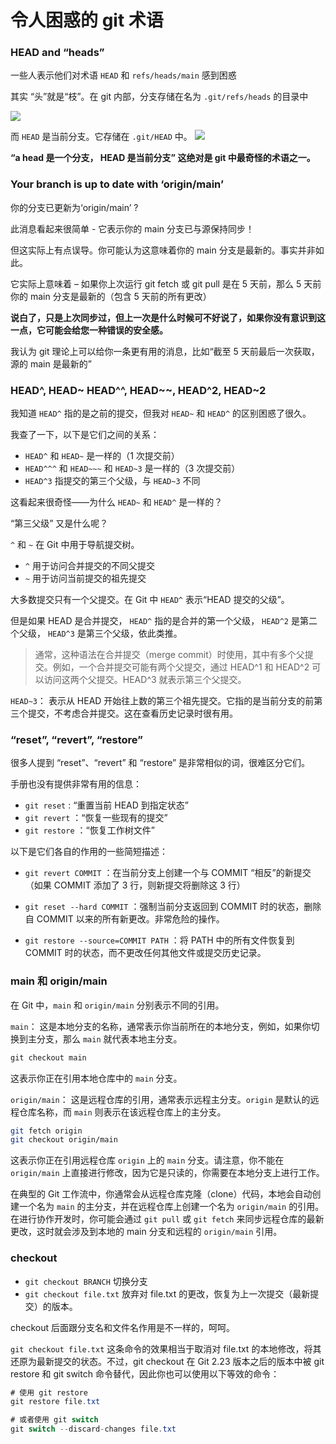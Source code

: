 # 令人困惑的 git 术语
### HEAD and “heads”

一些人表示他们对术语 `HEAD` 和 `refs/heads/main` 感到困惑

其实 “头”就是“枝”。在 git 内部，分支存储在名为 `.git/refs/heads` 的目录中

![](https://p3-juejin.byteimg.com/tos-cn-i-k3u1fbpfcp/f93ec260f4cb43afac5fc810e86bbfee~tplv-k3u1fbpfcp-jj-mark:3024:0:0:0:q75.awebp#?w=1620&h=458&s=138391&e=png&b=2f393d)

而 `HEAD` 是当前分支。它存储在 `.git/HEAD` 中。 ![](https://p3-juejin.byteimg.com/tos-cn-i-k3u1fbpfcp/d31c57266aa6411492a604c507df430d~tplv-k3u1fbpfcp-jj-mark:3024:0:0:0:q75.awebp#?w=998&h=366&s=47404&e=png&b=2f393d)

**“a head 是一个分支， HEAD 是当前分支” 这绝对是 git 中最奇怪的术语之一。** 

### Your branch is up to date with ‘origin/main’

你的分支已更新为‘origin/main’ ?

此消息看起来很简单 \- 它表示你的 main 分支已与源保持同步！

但这实际上有点误导。你可能认为这意味着你的 main 分支是最新的。事实并非如此。

它实际上意味着 – 如果你上次运行 git fetch 或 git pull 是在 5 天前，那么 5 天前你的 main 分支是最新的（包含 5 天前的所有更改）

**说白了，只是上次同步过，但上一次是什么时候可不好说了，如果你没有意识到这一点，它可能会给您一种错误的安全感。** 

我认为 git 理论上可以给你一条更有用的消息，比如“截至 5 天前最后一次获取，源的 main 是最新的”

### HEAD^, HEAD~ HEAD^^, HEAD~~, HEAD^2, HEAD~2

我知道 `HEAD^` 指的是之前的提交，但我对 `HEAD~` 和 `HEAD^` 的区别困惑了很久。

我查了一下，以下是它们之间的关系：

*   `HEAD^` 和 `HEAD~` 是一样的（1 次提交前）
*   `HEAD^^^` 和 `HEAD~~~` 和 `HEAD~3` 是一样的（3 次提交前）
*   `HEAD^3` 指提交的第三个父级，与 `HEAD~3` 不同

这看起来很奇怪——为什么 `HEAD~` 和 `HEAD^` 是一样的？

“第三父级” 又是什么呢？

`^` 和 `~` 在 Git 中用于导航提交树。

*   `^` 用于访问合并提交的不同父提交
*   `~` 用于访问当前提交的祖先提交

大多数提交只有一个父提交。在 Git 中 `HEAD^` 表示“HEAD 提交的父级”。

但是如果 HEAD 是合并提交， `HEAD^` 指的是合并的第一个父级， `HEAD^2` 是第二个父级， `HEAD^3` 是第三个父级，依此类推。

> 通常，这种语法在合并提交（merge commit）时使用，其中有多个父提交。例如，一个合并提交可能有两个父提交，通过 HEAD^1 和 HEAD^2 可以访问这两个父提交。HEAD^3 就表示第三个父提交。

`HEAD~3`： 表示从 HEAD 开始往上数的第三个祖先提交。它指的是当前分支的前第三个提交，不考虑合并提交。这在查看历史记录时很有用。

### “reset”, “revert”, “restore”

很多人提到 “reset”、“revert” 和 “restore” 是非常相似的词，很难区分它们。

手册也没有提供非常有用的信息：

*   `git reset` : “重置当前 HEAD 到指定状态”
*   `git revert` ：“恢复一些现有的提交”
*   `git restore` ：“恢复工作树文件”

以下是它们各自的作用的一些简短描述：

*   `git revert COMMIT` ：在当前分支上创建一个与 COMMIT “相反”的新提交（如果 COMMIT 添加了 3 行，则新提交将删除这 3 行）
    
*   `git reset --hard COMMIT` ：强制当前分支返回到 COMMIT 时的状态，删除自 COMMIT 以来的所有新更改。非常危险的操作。
    
*   `git restore --source=COMMIT PATH` ：将 PATH 中的所有文件恢复到 COMMIT 时的状态，而不更改任何其他文件或提交历史记录。
    

### main 和 origin/main

在 Git 中，`main` 和 `origin/main` 分别表示不同的引用。

`main`： 这是本地分支的名称，通常表示你当前所在的本地分支，例如，如果你切换到主分支，那么 `main` 就代表本地主分支。

```css
git checkout main

```

这表示你正在引用本地仓库中的 `main` 分支。

`origin/main`： 这是远程仓库的引用，通常表示远程主分支。`origin` 是默认的远程仓库名称，而 `main` 则表示在该远程仓库上的主分支。

```bash
git fetch origin
git checkout origin/main

```

这表示你正在引用远程仓库 `origin` 上的 `main` 分支。请注意，你不能在 `origin/main` 上直接进行修改，因为它是只读的，你需要在本地分支上进行工作。

在典型的 Git 工作流中，你通常会从远程仓库克隆（clone）代码，本地会自动创建一个名为 `main` 的主分支，并在远程仓库上创建一个名为 `origin/main` 的引用。在进行协作开发时，你可能会通过 `git pull` 或 `git fetch` 来同步远程仓库的最新更改，这时就会涉及到本地的 main 分支和远程的 `origin/main` 引用。

### checkout

*   `git checkout BRANCH` 切换分支
*   `git checkout file.txt` 放弃对 file.txt 的更改，恢复为上一次提交（最新提交）的版本。

checkout 后面跟分支名和文件名作用是不一样的，呵呵。

`git checkout file.txt` 这条命令的效果相当于取消对 file.txt 的本地修改，将其还原为最新提交的状态。不过，git checkout 在 Git 2.23 版本之后的版本中被 git restore 和 git switch 命令替代，因此你也可以使用以下等效的命令：

```csharp
# 使用 git restore
git restore file.txt

# 或者使用 git switch
git switch --discard-changes file.txt

```
